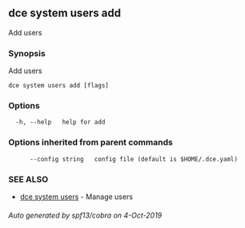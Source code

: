 ## dce system users add

Add users

### Synopsis

Add users

```
dce system users add [flags]
```

### Options

```
  -h, --help   help for add
```

### Options inherited from parent commands

```
      --config string   config file (default is $HOME/.dce.yaml)
```

### SEE ALSO

* [dce system users](dce_system_users.md)	 - Manage users

###### Auto generated by spf13/cobra on 4-Oct-2019

